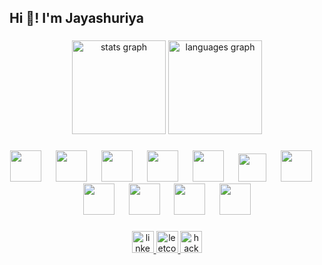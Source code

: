 <h2 align="left">Hi 👋! I'm Jayashuriya</h2>

###

<div align="center">
  <img src="https://github-readme-stats.vercel.app/api?username=Sambarlasagna&hide_title=false&hide_rank=false&show_icons=true&include_all_commits=true&count_private=true&disable_animations=false&theme=dracula&locale=en&hide_border=false" height="150" alt="stats graph" />
  <img src="https://github-readme-stats.vercel.app/api/top-langs?username=Sambarlasagna&locale=en&hide_title=false&layout=compact&card_width=320&langs_count=5&theme=dracula&hide_border=false" height="150" alt="languages graph"  />
</div>

###

<div align="middle">
  <img src="https://cdn.jsdelivr.net/gh/devicons/devicon@latest/icons/python/python-original.svg" height="50" />
  <img width="15" />
  <img src="https://cdn.jsdelivr.net/gh/devicons/devicon@latest/icons/pytorch/pytorch-original.svg" height="50" />
  <img width="15" />
  <img src="https://cdn.jsdelivr.net/gh/devicons/devicon@latest/icons/scikitlearn/scikitlearn-original.svg" height="50" />
  <img width="15" />
  <img src="https://cdn.jsdelivr.net/gh/devicons/devicon@latest/icons/pandas/pandas-original.svg" height="50" />
  <img width="15" />
  <img src="https://cdn.jsdelivr.net/gh/devicons/devicon@latest/icons/numpy/numpy-original.svg" height="50" />
  <img width="15" />
  <img src="https://cdn.jsdelivr.net/gh/devicons/devicon@latest/icons/c/c-original.svg" height = "45" />
  <img width="15" />
  <img src="https://cdn.jsdelivr.net/gh/devicons/devicon@latest/icons/cplusplus/cplusplus-original.svg" height="50" />
  <img width="15" />
  <img src="https://cdn.jsdelivr.net/gh/devicons/devicon@latest/icons/fastapi/fastapi-original.svg" height="50" />
  <img width="15" />
  <img src="https://cdn.jsdelivr.net/gh/devicons/devicon@latest/icons/flask/flask-original.svg" height="50" />
  <img width="15" />
  <img src="https://cdn.jsdelivr.net/gh/devicons/devicon@latest/icons/html5/html5-original.svg" height="50" />
  <img width="15" />
  <img src="https://cdn.jsdelivr.net/gh/devicons/devicon@latest/icons/css3/css3-original.svg" height="50" />
</div>

###

<div align="center">
  <a href="https://www.linkedin.com/in/jayashuriya-j-11247631b/">
    <img src="https://img.shields.io/static/v1?message=LinkedIn&logo=linkedin&label=&color=0077B5&logoColor=white&labelColor=&style=for-the-badge" height="35" alt="linkedin logo" />
  </a>
  <a href="https://leetcode.com/Jayashuriya/">
    <img src="https://img.shields.io/static/v1?message=LeetCode&logo=leetcode&label=&color=FFA116&logoColor=white&labelColor=&style=for-the-badge" height="35" alt="leetcode logo" />
  </a>
  <a href="https://www.hackerrank.com/profile/jayatech911">
    <img src="https://img.shields.io/static/v1?message=HackerRank&logo=hackerrank&label=&color=2EC866&logoColor=white&labelColor=&style=for-the-badge" height="35" alt="hackerrank logo" />
  </a>
</div>


###

<br clear="both">

